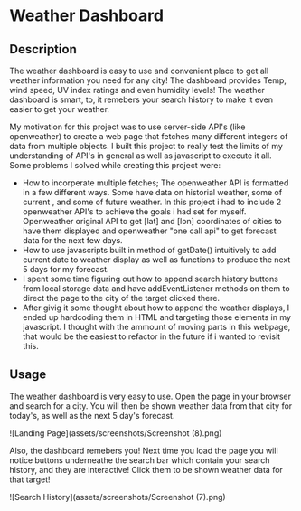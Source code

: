 # Weather Dashboard

## Description

  The weather dashboard is easy to use and convenient place to get all weather information you need for any city! The dashboard provides Temp, wind speed, UV index ratings and even humidity levels! The weather dashboard is smart, to, it remebers your search history to make it even easier to get your weather.
  
  My motivation for this project was to use server-side API's (like openweather) to create a web page that fetches many different integers of data from multiple objects. I built this project to really test the limits of my understanding of API's in general as well as javascript to execute it all. Some problems I solved while creating this project were:
  
  - How to incorperate multiple fetches; The openweather API is formatted in a few different ways. Some have data on historial weather, some of current , and some of future weather. In this project i had to include 2 openweather API's to achieve the goals i had set for myself. Openweather original API to get [lat] and [lon] coordinates of cities to have them displayed and openweather "one call api" to get forecast data for the next few days.
  - How to use javascripts built in method of getDate() intuitively to add current date to weather display as well as functions to produce the next 5 days for my forecast.
  - I spent some time figuring out how to append search history buttons from local storage data and have addEventListener methods on them to direct the page to the city of the target clicked there.
  - After givig it some thought about how to append the weather displays, I ended up hardcoding them in HTML and targeting those elements in my javascript. I thought with the ammount of moving parts in this webpage, that would be the easiest to refactor in the future if i wanted to revisit this.
  

## Usage

  The weather dashboard is very easy to use. Open the page in your browser and search for a city. You will then be shown weather data from that city for today's, as well as the next 5 day's forecast. 
  
  ![Landing Page](assets/screenshots/Screenshot (8).png)
  
  
  Also, the dashboard remebers you! Next time you load the page you will notice buttons underneathe the search bar which contain your search history, and they are interactive! Click them to be shown weather data for that target!
  
  ![Search History](assets/screenshots/Screenshot (7).png)

